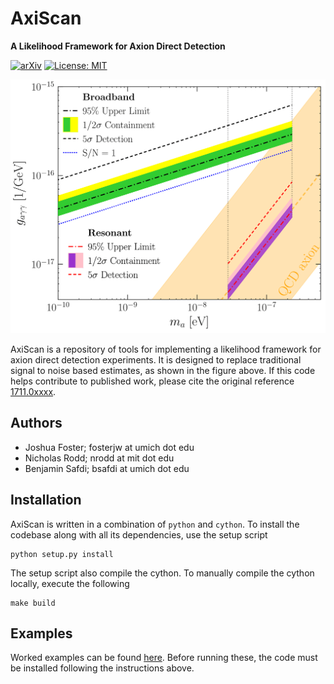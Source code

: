 # AxiScan

**A Likelihood Framework for Axion Direct Detection**

[![arXiv](https://img.shields.io/badge/arXiv-1711.0xxxx%20-green.svg)](https://arxiv.org/abs/1711.0xxxx)
[![License: MIT](https://img.shields.io/badge/License-MIT-yellow.svg)](https://opensource.org/licenses/MIT)

![Sensitivity](https://github.com/bsafdi/AxiScan/blob/master/examples/Projected_Sensitivity.png "Projected sensitivity versus S/N=1")

AxiScan is a repository of tools for implementing a likelihood framework for axion direct detection experiments. It is designed to replace traditional signal to noise based estimates, as shown in the figure above. If this code helps contribute to published work, please cite the original reference [1711.0xxxx](https://arxiv.org/abs/1711.0xxxx). 

## Authors

- Joshua Foster; fosterjw at umich dot edu
- Nicholas Rodd; nrodd at mit dot edu
- Benjamin Safdi; bsafdi at umich dot edu

## Installation

AxiScan is written in a combination of `python` and `cython`. To install the codebase along with all its dependencies, use the setup script

```
python setup.py install
```

The setup script also compile the cython. To manually compile the cython locally, execute the following 

```
make build
```

## Examples

Worked examples can be found [here](https://github.com/bsafdi/AxiScan/tree/master/examples). Before running these, the code must be installed following the instructions above.
